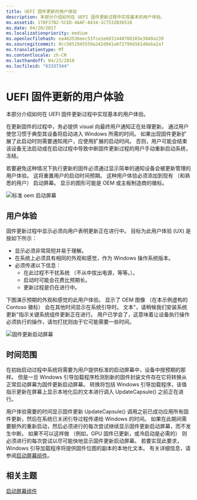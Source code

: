 ```yaml
---
title: UEFI 固件更新的用户体验
description: 本部分介绍如何在 UEFI 固件更新过程中实现基本的用户体验。
ms.assetid: 178F37B2-5CED-4AAF-8434-1C7532B36510
ms.date: 04/20/2017
ms.localizationpriority: medium
ms.openlocfilehash: ea463536eec53fce1e6031448708183e3049a139
ms.sourcegitcommit: 0cc5051945559a242d941a6f2799d161d8eba2a7
ms.translationtype: MT
ms.contentlocale: zh-CN
ms.lasthandoff: 04/23/2019
ms.locfileid: "63337344"
---
```

# <a name="user-experience-for-uefi-firmware-updates"></a>UEFI 固件更新的用户体验


本部分介绍如何在 UEFI 固件更新过程中实现基本的用户体验。

在更新固件的过程中，务必提供 visual 向最终用户通知正在处理更新。 通过用户使您习惯于典型其设备将启动进入 Windows 所需的时间。 如果出现固件更新扩展了此启动时则需要通知用户，应使用扩展的启动时间。 否则，用户可能会结束该设备无法启动或在启动过程中导致中断固件更新过程的用户手动重新启动系统，冻结。

若要避免这种情况下执行更新的固件必须通过显示简单的通知设备会被更新管理的用户体验。 这将重置用户的启动时间预期。 这种用户体验必须添加到现有 （和熟悉的用户） 启动屏幕。 显示的图形可能是 OEM 或主板制造商的徽标。

![标准 oem 启动屏幕](images/standardoembootscreen.png)

## <a name="user-experience"></a>用户体验


固件更新过程中显示必须向用户表明更新正在进行中。 目标为此用户体验 (UX) 是按如下所示：

-   显示必须非常简短并易于理解。
-   在系统上必须具有相同的外观和感觉，作为 Windows 操作系统版本。
-   必须传递以下信息：
    -   在此过程不干扰系统 （不从中拔出电源，等等。）。
    -   启动时可能会花费比预期长。
    -   更新过程是仍在进行中。

下图演示预期的外观和感觉的此用户体验。 显示了 OEM 图像 （在本示例虚构的 Contoso 徽标） 会在其他时间显示在系统引导时。 文本"，请稍候我们安装系统更新"指示关键系统组件更新正在进行。 用户已学会了，这意味着让设备执行操作必须执行的操作，请勿打扰则由于它可能需要一些时间。

![固件更新启动屏幕](images/firmwareupdatebootscreen.png)

## <a name="time-frame"></a>时间范围


在初始启动过程中系统将需要为用户提供标准的启动屏幕中，设备中按预期的那样。 但是一旦 Windows 引导加载程序检测到新的固件封装文件存在它将转换从正常启动屏幕为固件更新启动屏幕。 转换将包括 Windows 引导加载程序，该值指示更新在屏幕上显示本地化后的文本进行调入 UpdateCapsule() 之前正在进行。

用户体验需要的时间显示固件更新 UpdateCapsule() 调用之前已成功应用所有固件更新，然后在系统已关闭引导过程传递给 Windows 的时间。 如果在此期间需要额外的重新启动，然后必须进行的每次尝试继续显示固件更新启动屏幕，而不发生中断。 如果不可以这样做 （例如，GPU 固件已更新，或冷启动是必需的） 则必须进行的每次尝试以尽可能快地显示固件更新启动屏幕。 若要实现此要求，Windows 引导加载程序将提供固件位图的副本的本地化文本。 有关详细信息，请参阅[启动屏幕组件](boot-screen-components.md)。

## <a name="related-topics"></a>相关主题
[启动屏幕组件](boot-screen-components.md)  



